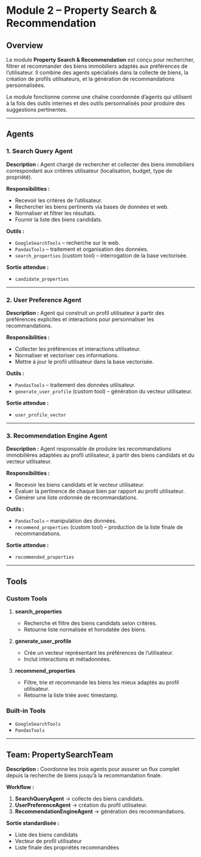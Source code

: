 # Module 2 – Property Search & Recommendation

## Overview

Le module **Property Search & Recommendation** est conçu pour rechercher, filtrer et recommander des biens immobiliers adaptés aux préférences de l’utilisateur. Il combine des agents spécialisés dans la collecte de biens, la création de profils utilisateurs, et la génération de recommandations personnalisées.

Le module fonctionne comme une chaîne coordonnée d’agents qui utilisent à la fois des outils internes et des outils personnalisés pour produire des suggestions pertinentes.

---

## Agents

### 1. Search Query Agent

**Description :**
Agent chargé de rechercher et collecter des biens immobiliers correspondant aux critères utilisateur (localisation, budget, type de propriété).

**Responsibilities :**

* Recevoir les critères de l’utilisateur.
* Rechercher les biens pertinents via bases de données et web.
* Normaliser et filtrer les résultats.
* Fournir la liste des biens candidats.

**Outils :**

* `GoogleSearchTools` – recherche sur le web.
* `PandasTools` – traitement et organisation des données.
* `search_properties` (custom tool) – interrogation de la base vectorisée.

**Sortie attendue :**

* `candidate_properties`

---

### 2. User Preference Agent

**Description :**
Agent qui construit un profil utilisateur à partir des préférences explicites et interactions pour personnaliser les recommandations.

**Responsibilities :**

* Collecter les préférences et interactions utilisateur.
* Normaliser et vectoriser ces informations.
* Mettre à jour le profil utilisateur dans la base vectorisée.

**Outils :**

* `PandasTools` – traitement des données utilisateur.
* `generate_user_profile` (custom tool) – génération du vecteur utilisateur.

**Sortie attendue :**

* `user_profile_vector`

---

### 3. Recommendation Engine Agent

**Description :**
Agent responsable de produire les recommandations immobilières adaptées au profil utilisateur, à partir des biens candidats et du vecteur utilisateur.

**Responsibilities :**

* Recevoir les biens candidats et le vecteur utilisateur.
* Évaluer la pertinence de chaque bien par rapport au profil utilisateur.
* Générer une liste ordonnée de recommandations.

**Outils :**

* `PandasTools` – manipulation des données.
* `recommend_properties` (custom tool) – production de la liste finale de recommandations.

**Sortie attendue :**

* `recommended_properties`

---

## Tools

### Custom Tools

1. **search_properties**

   * Recherche et filtre des biens candidats selon critères.
   * Retourne liste normalisée et horodatée des biens.

2. **generate_user_profile**

   * Crée un vecteur représentant les préférences de l’utilisateur.
   * Inclut interactions et métadonnées.

3. **recommend_properties**

   * Filtre, trie et recommande les biens les mieux adaptés au profil utilisateur.
   * Retourne la liste triée avec timestamp.

### Built-in Tools

* `GoogleSearchTools`
* `PandasTools`

---

## Team: PropertySearchTeam

**Description :**
Coordonne les trois agents pour assurer un flux complet depuis la recherche de biens jusqu’à la recommandation finale.

**Workflow :**

1. **SearchQueryAgent** → collecte des biens candidats.
2. **UserPreferenceAgent** → création du profil utilisateur.
3. **RecommendationEngineAgent** → génération des recommandations.

**Sortie standardisée :**

* Liste des biens candidats
* Vecteur de profil utilisateur
* Liste finale des propriétés recommandées
